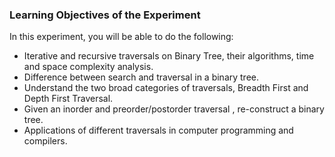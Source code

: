### Learning Objectives of the Experiment

In this experiment, you will be able to do the following:

  -  Iterative and recursive traversals on Binary Tree, their algorithms, time and space complexity analysis.
  -  Difference between search and traversal in a binary tree.
  -  Understand the two broad categories of traversals, Breadth First and Depth First Traversal.
  -  Given an inorder and preorder/postorder traversal , re-construct a binary tree.
  -  Applications of different traversals in computer programming and compilers.

